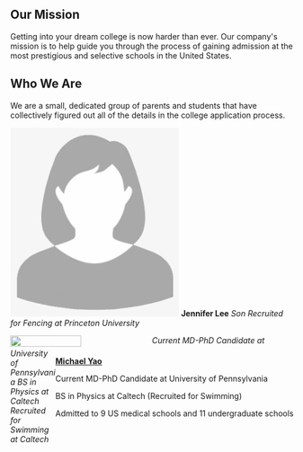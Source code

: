 ## Our Mission

Getting into your dream college is now harder than ever. Our company's mission is to help guide you through the process of gaining admission at the most prestigious and selective schools in the United States.

## Who We Are

We are a small, dedicated group of parents and students that have collectively figured out all of the details in the college application process.

![woman.png](/assets/images/woman.png)
**Jennifer Lee**
*Son Recruited for Fencing at Princeton University*

<img src="/consulting/assets/images/michael.png" width="50%" height="50%" style="float:left">
<div style="float:right">
	<p><a href="https://michaelsyao.com"><b>Michael Yao</b></a></p>
	<p>Current MD-PhD Candidate at University of Pennsylvania</p>
	<p>BS in Physics at Caltech (Recruited for Swimming)</p>
	<p>Admitted to 9 US medical schools and 11 undergraduate schools</p>
</div>

*Current MD-PhD Candidate at University of Pennsylvania*
*BS in Physics at Caltech*
*Recruited for Swimming at Caltech*


